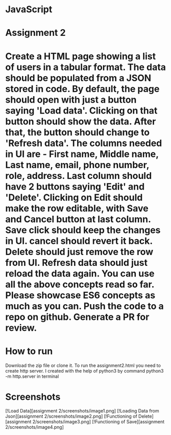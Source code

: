 # JavaScript

# Assignment 2

# Create a HTML page showing a list of users in a tabular format. The data should be populated from a JSON stored in code. By default, the page should open with just a button saying 'Load data'. Clicking on that button should show the data. After that, the button should change to 'Refresh data'. The columns needed in UI are - First name, Middle name, Last name, email, phone number, role, address. Last column should have 2 buttons saying 'Edit' and 'Delete'. Clicking on Edit should make the row editable, with Save and Cancel button at last column. Save click should keep the changes in UI. cancel should revert it back. Delete should just remove the row from UI. Refresh data should just reload the data again. You can use all the above concepts read so far. Please showcase ES6 concepts as much as you can. Push the code to a repo on github. Generate a PR for review.

# How to run

Download the zip file or clone it. To run the assignment2.html you need to create http server.
I created with the help of python3 by command python3 -m http.server in terminal

# Screenshots

[!Load Data][assignment 2/screenshots/image1.png]
[!Loading Data from Json][assignment 2/screenshots/image2.png]
[!Functioning of Delete][assignment 2/screenshots/image3.png]
[!Functioning of Save][assignment 2/screenshots/image4.png]

